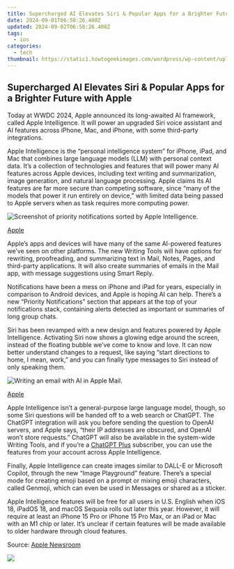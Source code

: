 ```yaml
---
title: Supercharged AI Elevates Siri & Popular Apps for a Brighter Future with Apple
date: 2024-09-01T06:58:26.408Z
updated: 2024-09-02T06:58:26.408Z
tags:
  - ios
categories:
  - tech
thumbnail: https://static1.howtogeekimages.com/wordpress/wp-content/uploads/2024/06/siri.jpg
---
```


## Supercharged AI Elevates Siri & Popular Apps for a Brighter Future with Apple

Today at WWDC 2024, Apple announced its long-awaited AI framework, called Apple Intelligence. It will power an upgraded Siri voice assistant and AI features across iPhone, Mac, and iPhone, with some third-party integrations.

 Apple Intelligence is the “personal intelligence system” for iPhone, iPad, and Mac that combines large language models (LLM) with personal context data. It’s a collection of technologies and features that will power many AI features across Apple devices, including text writing and summarization, image generation, and natural language processing. Apple claims its AI features are far more secure than competing software, since “many of the models that power it run entirely on device,” with limited data being passed to Apple servers when as task requires more computing power.

![Screenshot of priority notifications sorted by Apple Intelligence.](https://static1.howtogeekimages.com/wordpress/wp-content/uploads/2024/06/apple-wwdc24-apple-intelligence-priority-notifications-240610.jpg) 

[Apple](https://www.apple.com/newsroom/2024/06/introducing-apple-intelligence-for-iphone-ipad-and-mac/)

 Apple’s apps and devices will have many of the same AI-powered features we’ve seen on other platforms. The new Writing Tools will have options for rewriting, proofreading, and summarizing text in Mail, Notes, Pages, and third-party applications. It will also create summaries of emails in the Mail app, with message suggestions using Smart Reply.

 Notifications have been a mess on iPhone and iPad for years, especially in comparison to Android devices, and Apple is hoping AI can help. There’s a new “Priority Notifications” section that appears at the top of your notifications stack, containing alerts detected as important or summaries of long group chats.

 Siri has been revamped with a new design and features powered by Apple Intelligence. Activating Siri now shows a glowing edge around the screen, instead of the floating bubble we’ve come to know and love. It can now better understand changes to a request, like saying “start directions to home, I mean, work,” and you can finally type messages to Siri instead of only speaking them.

![Writing an email with AI in Apple Mail.](https://static1.howtogeekimages.com/wordpress/wp-content/uploads/2024/06/apple-wwdc24-apple-intelligence-writing-tools-240610.jpg) 

[Apple](https://www.apple.com/newsroom/2024/06/introducing-apple-intelligence-for-iphone-ipad-and-mac/)

 Apple Intelligence isn’t a general-purpose large language model, though, so some Siri questions will be handed off to a web search or ChatGPT. The ChatGPT integration will ask you before sending the question to OpenAI servers, and Apple says, “their IP addresses are obscured, and OpenAI won’t store requests.” ChatGPT will also be available in the system-wide Writing Tools, and if you’re a [ChatGPT Plus](https://android-location.techidaily.com/in-2024-3-effective-methods-to-fake-gps-location-on-android-for-your-vivo-y78t-drfone-by-drfone-virtual/) subscriber, you can use the features from your account across Apple Intelligence.

 Finally, Apple Intelligence can create images similar to DALL-E or Microsoft Copilot, through the new “Image Playground” feature. There’s a special mode for creating emoji based on a prompt or mixing emoji characters, called Genmoji, which can even be used in Messages or shared as a sticker.

 Apple Intelligence features will be free for all users in U.S. English when iOS 18, iPadOS 18, and macOS Sequoia rolls out later this year. However, it will require at least an iPhone 15 Pro or iPhone 15 Pro Max, or an iPad or Mac with an M1 chip or later. It’s unclear if certain features will be made available to older hardware through cloud features.

 Source: [Apple Newsroom](https://www.apple.com/newsroom/2024/06/introducing-apple-intelligence-for-iphone-ipad-and-mac/)

<ins class="adsbygoogle"
     style="display:block"
     data-ad-format="autorelaxed"
     data-ad-client="ca-pub-7571918770474297"
     data-ad-slot="1223367746"></ins>



<ins class="adsbygoogle"
     style="display:block"
     data-ad-client="ca-pub-7571918770474297"
     data-ad-slot="8358498916"
     data-ad-format="auto"
     data-full-width-responsive="true"></ins>



<!-- affiliate ads begin -->
<a href="https://store.movavi.com/affiliate.php?ACCOUNT=MOVAVI&AFFILIATE=108875&PATH=https%3A%2F%2Fwww.movavi.com%3FAFFILIATE%3D108875%26RESOURCE%3DMovavi%2BVideo%2BEditor%2Bbox"><img src="https://mcusercontent.com/0885a03ded3d480dca9287f12/images/6d3207fd-9f15-4c21-f0ad-59c68e6a7e2a.png" border="0"></a>
<!-- affiliate ads end -->